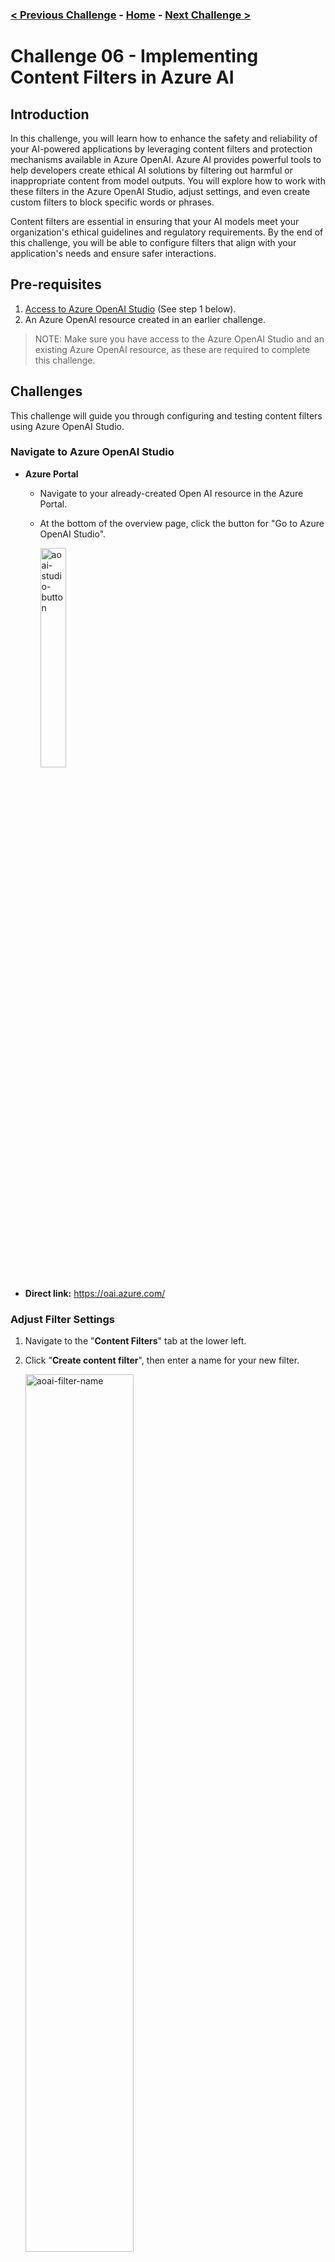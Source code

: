 ### [< Previous Challenge](./Challenge-05.md) - **[Home](./README.md)** - [Next Challenge >](./Challenge-07.md)

# Challenge 06 - Implementing Content Filters in Azure AI

## Introduction

In this challenge, you will learn how to enhance the safety and reliability of your AI-powered applications by leveraging content filters and protection mechanisms available in Azure OpenAI. Azure AI provides powerful tools to help developers create ethical AI solutions by filtering out harmful or inappropriate content from model outputs. You will explore how to work with these filters in the Azure OpenAI Studio, adjust settings, and even create custom filters to block specific words or phrases.

Content filters are essential in ensuring that your AI models meet your organization's ethical guidelines and regulatory requirements. By the end of this challenge, you will be able to configure filters that align with your application's needs and ensure safer interactions.

## Pre-requisites

1. [Access to Azure OpenAI Studio](https://learn.microsoft.com/en-us/azure/cognitive-services/openai/how-to/access-studio) (See step 1 below).
2. An Azure OpenAI resource created in an earlier challenge.

> NOTE: Make sure you have access to the Azure OpenAI Studio and an existing Azure OpenAI resource, as these are required to complete this challenge.

## Challenges

This challenge will guide you through configuring and testing content filters using Azure OpenAI Studio.

### Navigate to Azure OpenAI Studio

- **Azure Portal**
  - Navigate to your already-created Open AI resource in the Azure Portal.
  - At the bottom of the overview page, click the button for "Go to Azure OpenAI Studio".

    <img src="./Resources/images/aoai-studio-button.png" alt="aoai-studio-button" width="30%"/>

- **Direct link:** https://oai.azure.com/


### Adjust Filter Settings

1. Navigate to the "**Content Filters**" tab at the lower left.
1. Click "**Create content filter**", then enter a name for your new filter.

    <img src="./Resources/images/filter-name.png" alt="aoai-filter-name" width="60%"/>

1. Experiment with the threshold sliders for filtering out offensive language or specific categories of content.

    <img src="./Resources/images/filter-sliders.png" alt="aoai-filter-sliders" width="60%"/>

    - The first screen of sliders controls the "**input filter**", meaning the content a user enters into the prompt.
    - The subsequent screen of sliders controls the "**output filter**", which is applied to content returned from the LLM.
1. On the final page, you will be presented with a list of existing model deployments that your content policy can be applied to. Select the row that matches the model in your program's app configuration, then click next. If prompted, click "Replace" to replace the existing default content filtering policy.

    <img src="./Resources/images/filter-deployment-list.png" alt="aoai-filter-deployment-list" width="60%"/>

1. **Test the changes** by running prompts through the model and observing the impact of the filters.

### Filter specific words or patterns

:bulb: **Blocklists** can be used to create a custom filter to block a specific word or phrase that you believe should be filtered in your application.

1. Return to the **Content filters** tab, then on the resulting screen, click the Blocklists (Preview) tab.

    <img src="./Resources/images/filter-blocklists.png" alt="aoai-filter-deployment-list" width="60%"/>

1. Click **Create blocklist**, then enter a name & description *(optional)*.
1. After you are returned to the list, click the newly created blocklist to access the term list.

    <img src="./Resources/images/filter-blocklist-term.png" alt="aoai-filter-name" width="60%"/>

    - Proceed to add a term you would like to be excluded. You could use a random test word like "unicorn", or something more realistic—like "social security number."
    - It also supports using regex to generically filter input that matches a predefined pattern.

### Integrating Filters into Your Workflow

- Consider how these filters could be integrated into your broader AI application or workflow.
- Think about scenarios where custom filters might be essential for maintaining ethical standards. Keep these in mind when developing with AI solutions in the future.

## Success Criteria

1. You have successfully navigated the Azure OpenAI Studio and adjusted the default content filter settings.
2. You experimented and observed the results of different filter settings.
3. You created and tested a custom blocklist to filter specific terms, phrases, or patterns.

## Learning Resources

- [How to configure content filters with Azure OpenAI Service](https://learn.microsoft.com/en-us/azure/ai-services/openai/how-to/content-filters) - Detailed steps for configuring filtering in AOAI
- [Use a blocklist in Azure OpenAI](https://learn.microsoft.com/en-us/azure/ai-services/openai/how-to/use-blocklists) - Help with explicitly filterering additional predefined terms, are specific to one's use case
- [Data, privacy, and security for Azure OpenAI Service#Preventing abuse & harmful content generation](https://learn.microsoft.com/en-us/legal/cognitive-services/openai/data-privacy?tabs=azure-portal#preventing-abuse-and-harmful-content-generation) - General outline of content safety & abuse monitoring functionality 
- [Using Filters in Semantic Kernel](https://devblogs.microsoft.com/semantic-kernel/filters-in-semantic-kernel) - Semantic Kernel itself has filtering capability. While it isn't explicitly covered in this workshop, you can find a summary and example below.

## Bonus: Semantic Kernel Filters (in code)

Semantic Kernel itself supports custom filters for requests in the pipeline by creating implementations of `IPromptRenderFilter`, `IFunctionInvocationFilter`, etc. Currently it is not supported for the method that we use for chat completion, but is supported by Semantic Kernel's *Invoke* methods, like `Kernal.Invoke()` and `KernelFunction.Invoke()`.

By using these, one can intercept a prompt before and/or after it is rendered. Implementing this filtering technique is not explicitly covered in this workshop, though, as we chose to use (`ChatCompletionService.GetChatMessageContentsAsync())` for our chat completion for its ability to easily support a chat history with completion. 

With that said, here's a brief example of a simple prompt filter created in code. 

1. Create a implementation of IPromptRenderFilter

    ```csharp
    public class FilterExample(ILogger<FilterExample> logger) : IPromptRenderFilter
    {
        public async Task OnPromptRenderAsync(PromptRenderContext context, Func<PromptRenderContext, Task> next)
        {
            logger.LogDebug($"Prompt: {context.RenderedPrompt}");

            await next(context);

            if (context.RenderedPrompt.Contains("social security number"))
            {
                context.RenderedPrompt = "The prompt contains sensitive content.";
                context.Result = new FunctionResult(context.Function, "The prompt contains sensitive content."); //When context.result is populated, function execution is skipped and the result returned
            }
            logger.LogDebug($"Rendered Prompt: {context.RenderedPrompt}");
        }
    }
    ```

2.  Register it when building the kernel.

    ```csharp
    // Configure Semantic Kernel
    var kernelBuilder = Kernel.CreateBuilder();
    kernelBuilder.AddAzureOpenAIChatCompletion("...");
    // Inject filter
    kernelBuilder.Services.AddSingleton<IPromptRenderFilter, FilterExample>();
    ```

3. Whenever a prompt is invoked via a supported Invoke method, the filter code will be ran before the prompt is processed. When the condition matches, we override the value Context.Result, resulting in the new sensitive content message being returned to the user.

### [< Previous Challenge](./Challenge-05.md) - **[Home](./README.md)** - [Next Challenge >](./Challenge-07.md)
